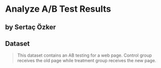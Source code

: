 # Analyze A/B Test Results
## by Sertaç Özker


## Dataset

> This dataset contains an AB testing for a web page. Control group receives the old page while treatment group receives the new page.


